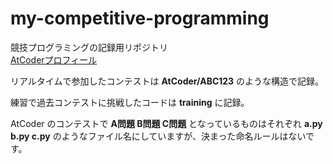 # my-competitive-programming
競技プログラミングの記録用リポジトリ  
[AtCoderプロフィール](https://atcoder.jp/users/tharum)

リアルタイムで参加したコンテストは **AtCoder/ABC123** のような構造で記録。  
  
練習で過去コンテストに挑戦したコードは **training** に記録。  
  
AtCoder のコンテストで **A問題 B問題 C問題** となっているものはそれぞれ **a.py b.py c.py** のようなファイル名にしていますが、決まった命名ルールはないです。  
